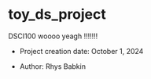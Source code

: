 # toy_ds_project
DSCI100 woooo yeagh !!!!!!!

- Project creation date: October 1, 2024
  
- Author: Rhys Babkin
